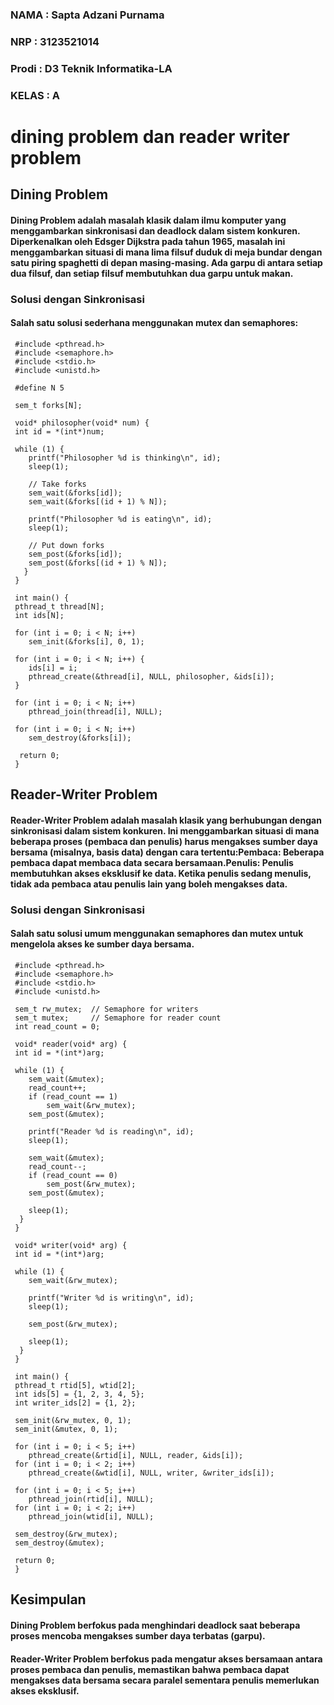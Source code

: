 ### NAMA : Sapta Adzani Purnama
### NRP : 3123521014
### Prodi : D3 Teknik Informatika-LA
### KELAS : A

# dining problem dan reader writer problem

## Dining Problem
#### Dining Problem adalah masalah klasik dalam ilmu komputer yang menggambarkan sinkronisasi dan deadlock dalam sistem konkuren. Diperkenalkan oleh Edsger Dijkstra pada tahun 1965, masalah ini menggambarkan situasi di mana lima filsuf duduk di meja bundar dengan satu piring spaghetti di depan masing-masing. Ada garpu di antara setiap dua filsuf, dan setiap filsuf membutuhkan dua garpu untuk makan.
### Solusi dengan Sinkronisasi
#### Salah satu solusi sederhana menggunakan mutex dan semaphores:

     #include <pthread.h>
     #include <semaphore.h>
     #include <stdio.h>
     #include <unistd.h>

     #define N 5

     sem_t forks[N];

     void* philosopher(void* num) {
     int id = *(int*)num;
    
     while (1) {
        printf("Philosopher %d is thinking\n", id);
        sleep(1);
        
        // Take forks
        sem_wait(&forks[id]);
        sem_wait(&forks[(id + 1) % N]);

        printf("Philosopher %d is eating\n", id);
        sleep(1);

        // Put down forks
        sem_post(&forks[id]);
        sem_post(&forks[(id + 1) % N]);
       }
     }  

     int main() {
     pthread_t thread[N];
     int ids[N];
    
     for (int i = 0; i < N; i++)
        sem_init(&forks[i], 0, 1);

     for (int i = 0; i < N; i++) {
        ids[i] = i;
        pthread_create(&thread[i], NULL, philosopher, &ids[i]);
     }

     for (int i = 0; i < N; i++)
        pthread_join(thread[i], NULL);

     for (int i = 0; i < N; i++)
        sem_destroy(&forks[i]);

      return 0;
     }

## Reader-Writer Problem
#### Reader-Writer Problem adalah masalah klasik yang berhubungan dengan sinkronisasi dalam sistem konkuren. Ini menggambarkan situasi di mana beberapa proses (pembaca dan penulis) harus mengakses sumber daya bersama (misalnya, basis data) dengan cara tertentu:Pembaca: Beberapa pembaca dapat membaca data secara bersamaan.Penulis: Penulis membutuhkan akses eksklusif ke data. Ketika penulis sedang menulis, tidak ada pembaca atau penulis lain yang boleh mengakses data.
### Solusi dengan Sinkronisasi
#### Salah satu solusi umum menggunakan semaphores dan mutex untuk mengelola akses ke sumber daya bersama.

     #include <pthread.h>
     #include <semaphore.h>
     #include <stdio.h>
     #include <unistd.h>

     sem_t rw_mutex;  // Semaphore for writers
     sem_t mutex;     // Semaphore for reader count
     int read_count = 0;

     void* reader(void* arg) {
     int id = *(int*)arg;
    
     while (1) {
        sem_wait(&mutex);
        read_count++;
        if (read_count == 1)
            sem_wait(&rw_mutex);
        sem_post(&mutex);

        printf("Reader %d is reading\n", id);
        sleep(1);

        sem_wait(&mutex);
        read_count--;
        if (read_count == 0)
            sem_post(&rw_mutex);
        sem_post(&mutex);

        sleep(1);
      }
     }

     void* writer(void* arg) {
     int id = *(int*)arg;

     while (1) {
        sem_wait(&rw_mutex);

        printf("Writer %d is writing\n", id);
        sleep(1);

        sem_post(&rw_mutex);

        sleep(1);
      }
     }

     int main() {
     pthread_t rtid[5], wtid[2];
     int ids[5] = {1, 2, 3, 4, 5};
     int writer_ids[2] = {1, 2};

     sem_init(&rw_mutex, 0, 1);
     sem_init(&mutex, 0, 1);

     for (int i = 0; i < 5; i++)
        pthread_create(&rtid[i], NULL, reader, &ids[i]);
     for (int i = 0; i < 2; i++)
        pthread_create(&wtid[i], NULL, writer, &writer_ids[i]);

     for (int i = 0; i < 5; i++)
        pthread_join(rtid[i], NULL);
     for (int i = 0; i < 2; i++)
        pthread_join(wtid[i], NULL);

     sem_destroy(&rw_mutex);
     sem_destroy(&mutex);

     return 0;
     }

## Kesimpulan
#### Dining Problem berfokus pada menghindari deadlock saat beberapa proses mencoba mengakses sumber daya terbatas (garpu).
#### Reader-Writer Problem berfokus pada mengatur akses bersamaan antara proses pembaca dan penulis, memastikan bahwa pembaca dapat mengakses data bersama secara paralel sementara penulis memerlukan akses eksklusif.

